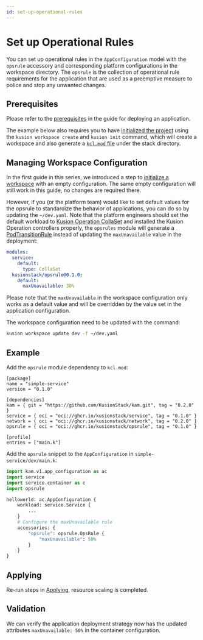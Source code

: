 ```yaml
---
id: set-up-operational-rules
---
```


# Set up Operational Rules

You can set up operational rules in the `AppConfiguration` model with the `opsrule` accessory and corresponding platform configurations in the workspace directory. The `opsrule` is the collection of operational rule requirements for the application that are used as a preemptive measure to police and stop any unwanted changes.

## Prerequisites

Please refer to the [prerequisites](1-deploy-application.md#prerequisites) in the guide for deploying an application.

The example below also requires you to have [initialized the project](1-deploy-application.md#initializing) using the `kusion workspace create` and `kusion init` command, which will create a workspace and also generate a [`kcl.mod` file](1-deploy-application.md#kclmod) under the stack directory.

## Managing Workspace Configuration

In the first guide in this series, we introduced a step to [initialize a workspace](1-deploy-application.md#initializing-workspace-configuration) with an empty configuration. The same empty configuration will still work in this guide, no changes are required there.

However, if you (or the platform team) would like to set default values for the opsrule to standardize the behavior of applications, you can do so by updating the `~/dev.yaml`. 
Note that the platform engineers should set the default workload to [Kusion Operation CollaSet](https://github.com/KusionStack/operating) and installed the Kusion Operation controllers properly, the `opsrules` module will generate a [PodTransitionRule](https://www.kusionstack.io/docs/operating/manuals/podtransitionrule) instead of updating the `maxUnavailable` value in the deployment:

```yaml
modules:
  service:
    default:
      type: CollaSet
  kusionstack/opsrule@0.1.0:
    default:
      maxUnavailable: 30%
```

Please note that the `maxUnavailable` in the workspace configuration only works as a default value and will be overridden by the value set in the application configuration.

The workspace configuration need to be updated with the command:

```bash
kusion workspace update dev -f ~/dev.yaml
```

## Example

Add the `opsrule` module dependency to `kcl.mod`: 

```shell
[package]
name = "simple-service"
version = "0.1.0"

[dependencies]
kam = { git = "https://github.com/KusionStack/kam.git", tag = "0.2.0" }
service = { oci = "oci://ghcr.io/kusionstack/service", tag = "0.1.0" }
network = { oci = "oci://ghcr.io/kusionstack/network", tag = "0.2.0" }
opsrule = { oci = "oci://ghcr.io/kusionstack/opsrule", tag = "0.1.0" }

[profile]
entries = ["main.k"]
```

Add the `opsrule` snippet to the `AppConfiguration` in `simple-service/dev/main.k`:

```py
import kam.v1.app_configuration as ac
import service
import service.container as c
import opsrule

helloworld: ac.AppConfiguration {
    workload: service.Service {
        ...
    }
    # Configure the maxUnavailable rule
    accessories: {
        "opsrule": opsrule.OpsRule {
            "maxUnavailable": 50%
        }
    }
}
```

## Applying

Re-run steps in [Applying](1-deploy-application.md#applying), resource scaling is completed.

## Validation

We can verify the application deployment strategy now has the updated attributes `maxUnavailable: 50%` in the container configuration. 
